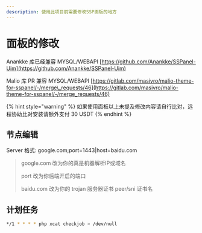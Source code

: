 ```yaml
---
description: 使用此项目前需要修改SSP面板的地方
---
```


# 面板的修改

Anankke 库已经兼容 MYSQL/WEBAPI [https://github.com/Anankke/SSPanel-Uim](https://github.com/Anankke/SSPanel-Uim)

Malio 库 PR 兼容 MYSQL/WEBAPI [https://gitlab.com/masivro/malio-theme-for-sspanel/-/merge\_requests/46](https://gitlab.com/masivro/malio-theme-for-sspanel/-/merge_requests/46)

{% hint style="warning" %}
如果使用面板以上未提及修改内容请自行比对，远程协助比对安装请额外支付 30 USDT
{% endhint %}

## 节点编辑

Server 格式: google.com;port=1443\|host=baidu.com

> google.com 改为你的真是机器解析IP或域名
>
> port 改为你后端开启的端口
>
> baidu.com 改为你的 trojan 服务器证书 peer/sni 证书名

## 计划任务

```bash
*/1 * * * * php xcat checkjob > /dev/null
```
